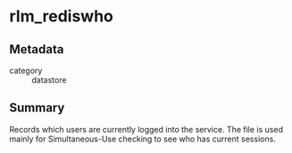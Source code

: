 # rlm_rediswho
## Metadata
<dl>
  <dt>category</dt><dd>datastore</dd>
</dl>

## Summary

Records which users are currently logged into the service. The
file is used mainly for Simultaneous-Use checking to see who has
current sessions.
